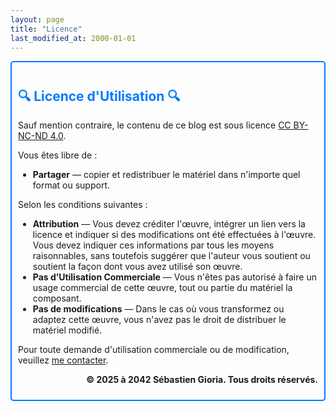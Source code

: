 ```yaml
---
layout: page
title: "Licence"
last_modified_at: 2000-01-01
---
```


<div style="border: 2px solid #007BFF; padding: 10px; border-radius: 5px;">
  <h2 style="color: #007BFF;">🔍 Licence d'Utilisation 🔍</h2>
  <p>Sauf mention contraire, le contenu de ce blog est sous licence <a href="https://creativecommons.org/licenses/by-nc-nd/4.0/">CC BY-NC-ND 4.0</a>.</p>
  <p>Vous êtes libre de :</p>
  <ul>
    <li><strong>Partager</strong> — copier et redistribuer le matériel dans n'importe quel format ou support.</li>
  </ul>
  <p>Selon les conditions suivantes :</p>
  <ul>
    <li><strong>Attribution</strong> — Vous devez créditer l'œuvre, intégrer un lien vers la licence et indiquer si des modifications ont été effectuées à l'œuvre. Vous devez indiquer ces informations par tous les moyens raisonnables, sans toutefois suggérer que l'auteur vous soutient ou soutient la façon dont vous avez utilisé son œuvre.</li>
    <li><strong>Pas d’Utilisation Commerciale</strong> — Vous n'êtes pas autorisé à faire un usage commercial de cette œuvre, tout ou partie du matériel la composant.</li>
    <li><strong>Pas de modifications</strong> — Dans le cas où vous transformez ou adaptez cette œuvre, vous n'avez pas le droit de distribuer le matériel modifié.</li>
  </ul>
  <p>Pour toute demande d'utilisation commerciale ou de modification, veuillez <a href="">me contacter</a>.</p>
  <p style="text-align: right;"><strong>© 2025 à 2042 Sébastien Gioria. Tous droits réservés.</strong></p>
</div>